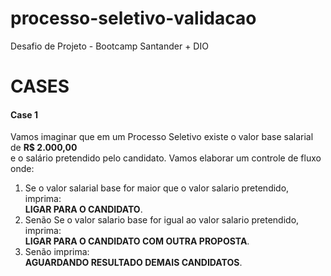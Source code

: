 # processo-seletivo-validacao
Desafio de Projeto - Bootcamp Santander + DIO

<H1>CASES</H1>
<h4>Case 1</h4>

<p>
  Vamos imaginar que em um Processo Seletivo existe o valor base salarial de <b>R$ 2.000,00</b> <br>
  e o salário pretendido pelo candidato. Vamos elaborar um controle de fluxo onde:
</p>

<ol>
  <li>
    Se o valor salarial base for maior que o valor salario pretendido, imprima: <br>
    <b>LIGAR PARA O CANDIDATO</b>.
  </li>

  <li>
    Senão Se o valor salario base for igual ao valor salario pretendido, imprima: <br>
    <b>LIGAR PARA O CANDIDATO COM OUTRA PROPOSTA</b>.
  </li>
  <li>
    Senão imprima: <br>
    <b>AGUARDANDO RESULTADO DEMAIS CANDIDATOS</b>.
  </li>
</ol>
